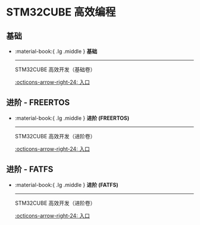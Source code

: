 # STM32CUBE 高效编程

## 基础

<div class="grid cards" markdown>

-   :material-book:{ .lg .middle } __基础__

    ---

    STM32CUBE 高效开发（基础卷）


    [:octicons-arrow-right-24: <a href="https://www.bilibili.com/video/BV1Df421X7oP/?spm_id_from=333.999.0.0&vd_source=5a427660f0337fedc22d4803661d493f" target="_blank"> 入口 </a>](#)

</div>

## 进阶 - FREERTOS

<div class="grid cards" markdown>

-   :material-book:{ .lg .middle } __进阶 (FREERTOS)__

    ---

    STM32CUBE 高效开发（进阶卷）


    [:octicons-arrow-right-24: <a href="https://www.bilibili.com/video/BV1rM411D7Tg/?spm_id_from=333.999.0.0&vd_source=5a427660f0337fedc22d4803661d493f" target="_blank"> 入口 </a>](#)

</div>

## 进阶 - FATFS

<div class="grid cards" markdown>

-   :material-book:{ .lg .middle } __进阶 (FATFS)__

    ---

    STM32CUBE 高效开发（进阶卷）


    [:octicons-arrow-right-24: <a href="https://www.bilibili.com/video/BV1eK421h7Ds/?spm_id_from=333.999.0.0&vd_source=5a427660f0337fedc22d4803661d493f" target="_blank"> 入口 </a>](#)

</div>